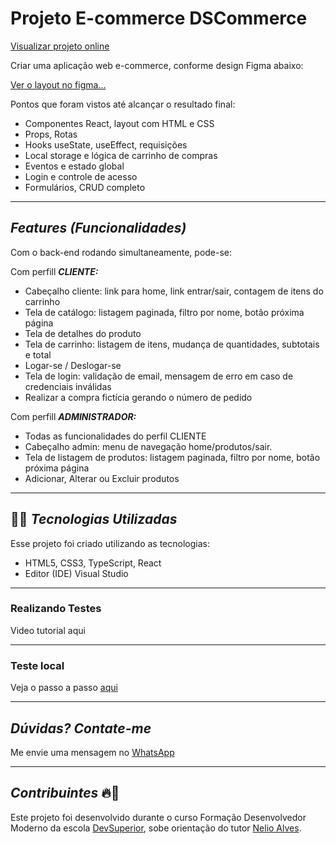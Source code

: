 # Projeto E-commerce DSCommerce
[Visualizar projeto online](https://dscommerce-front.vercel.app/)

Criar uma aplicação web e-commerce, conforme design Figma abaixo:

[Ver o layout no figma...](https://www.figma.com/file/ZrGNVNG0kZL6txDv4G8P6s/DSCommerce?type=design&node-id=0-1&mode=design&t=7QGEsxyTyKWVZ9ll-0)

Pontos que foram vistos até alcançar o resultado final:
- Componentes React, layout com HTML e CSS
- Props, Rotas
- Hooks useState, useEffect, requisições
- Local storage e lógica de carrinho de compras
- Eventos e estado global
- Login e controle de acesso
- Formulários, CRUD completo

---
## *Features (Funcionalidades)*
Com o back-end rodando simultaneamente, pode-se:

Com perfill <i><strong>CLIENTE:</strong></i>
- Cabeçalho cliente: link para home, link entrar/sair, contagem de itens do carrinho
- Tela de catálogo: listagem paginada, filtro por nome, botão próxima página 
- Tela de detalhes do produto
- Tela de carrinho: listagem de itens, mudança de quantidades, subtotais e total
- Logar-se / Deslogar-se
- Tela de login: validação de email, mensagem de erro em caso de credenciais inválidas
- Realizar a compra fictícia gerando o número de pedido

Com perfill <i><strong>ADMINISTRADOR:</strong></i>
- Todas as funcionalidades do perfil CLIENTE
- Cabeçalho admin: menu de navegação home/produtos/sair.
- Tela de listagem de produtos: listagem paginada, filtro por nome, botão próxima página
- Adicionar, Alterar ou Excluir produtos

---
## 👨‍💻️ *Tecnologias Utilizadas*
Esse projeto foi criado utilizando as tecnologias:
- HTML5, CSS3, TypeScript, React
- Editor (IDE) Visual Studio

---
### Realizando Testes
Video tutorial aqui

---
### Teste local
Veja o passo a passo [aqui](https://github.com/Tleofreitas/DSCommerceFrontEnd/tree/main/Teste%20Local)

---
## *Dúvidas? Contate-me*
Me envie uma mensagem no [WhatsApp](...)

---
## *Contribuintes* 🔥👊
Este projeto foi desenvolvido durante o curso Formação Desenvolvedor Moderno da escola [DevSuperior](https://devsuperior.com.br), sobe orientação do tutor [Nelio Alves](https://www.linkedin.com/in/nelio-alves/?originalSubdomain=br).
